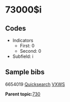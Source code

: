 # 73000$i

## Codes

-   Indicators
    -   First: 0
    -   Second: 0
-   Subfield: i

## Sample bibs

6654019 [Quicksearch](https://search.library.yale.edu/catalog/6654019) [VXWS](http://prodorbis.library.yale.edu:7014/vxws/GetHoldingsService?bibId=6654019)

**Parent topic:**[730](../../tags/730/730.md)

